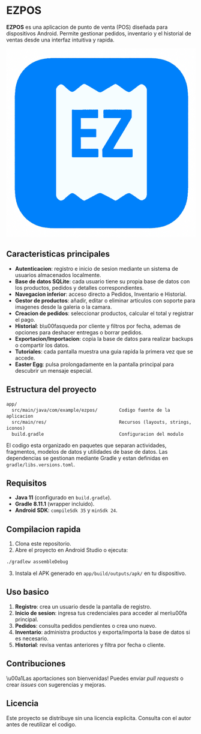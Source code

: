 # EZPOS

**EZPOS** es una aplicacion de punto de venta (POS) diseñada para dispositivos Android. Permite gestionar pedidos, inventario y el historial de ventas desde una interfaz intuitiva y rapida.

![Logo](app/src/main/res/drawable/iconoezpos.png)

## Caracteristicas principales

- **Autenticacion**: registro e inicio de sesion mediante un sistema de usuarios almacenados localmente.
- **Base de datos SQLite**: cada usuario tiene su propia base de datos con los productos, pedidos y detalles correspondientes.
- **Navegacion inferior**: acceso directo a Pedidos, Inventario e Historial.
- **Gestor de productos**: añadir, editar o eliminar articulos con soporte para imagenes desde la galeria o la camara.
- **Creacion de pedidos**: seleccionar productos, calcular el total y registrar el pago.
- **Historial**: b\u00fasqueda por cliente y filtros por fecha, ademas de opciones para deshacer entregas o borrar pedidos.
- **Exportacion/Importacion**: copia la base de datos para realizar backups o compartir los datos.
- **Tutoriales**: cada pantalla muestra una guia rapida la primera vez que se accede.
- **Easter Egg**: pulsa prolongadamente en la pantalla principal para descubrir un mensaje especial.

## Estructura del proyecto

```
app/
  src/main/java/com/example/ezpos/        Codigo fuente de la aplicacion
  src/main/res/                           Recursos (layouts, strings, iconos)
  build.gradle                            Configuracion del modulo
```

El codigo esta organizado en paquetes que separan actividades, fragmentos, modelos de datos y utilidades de base de datos. Las dependencias se gestionan mediante Gradle y estan definidas en `gradle/libs.versions.toml`.

## Requisitos

- **Java 11** (configurado en `build.gradle`).
- **Gradle 8.11.1** (wrapper incluido).
- **Android SDK**: `compileSdk 35` y `minSdk 24`.

## Compilacion rapida

1. Clona este repositorio.
2. Abre el proyecto en Android Studio o ejecuta:

```bash
./gradlew assembleDebug
```

3. Instala el APK generado en `app/build/outputs/apk/` en tu dispositivo.

## Uso basico

1. **Registro**: crea un usuario desde la pantalla de registro.
2. **Inicio de sesion**: ingresa tus credenciales para acceder al men\u00fa principal.
3. **Pedidos**: consulta pedidos pendientes o crea uno nuevo.
4. **Inventario**: administra productos y exporta/importa la base de datos si es necesario.
5. **Historial**: revisa ventas anteriores y filtra por fecha o cliente.

## Contribuciones

\u00a1Las aportaciones son bienvenidas! Puedes enviar *pull requests* o crear *issues* con sugerencias y mejoras.

## Licencia

Este proyecto se distribuye sin una licencia explicita. Consulta con el autor antes de reutilizar el codigo.

